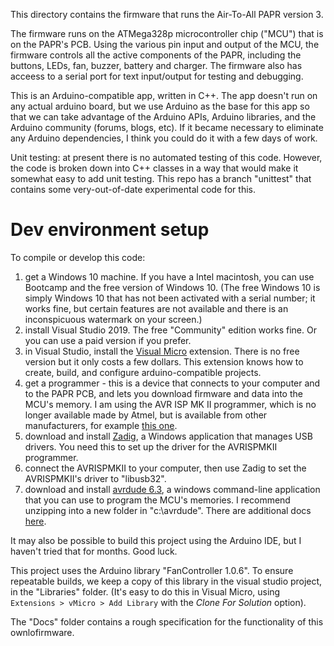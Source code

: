 This directory contains the firmware that runs the Air-To-All PAPR version 3.

The firmware runs on the ATMega328p microcontroller chip ("MCU") that is on the PAPR's PCB. Using the various pin input and output of the MCU, the firmware controls all the active components of the PAPR, including the buttons, LEDs, fan, buzzer, battery and charger. The firmware also has acceess to a serial port for text input/output for testing and debugging.

This is an Arduino-compatible app, written in C++. The app doesn't run on any actual arduino board, but we use Arduino as the base for this app so that we can take advantage of the Arduino APIs, Arduino libraries, and the Arduino community (forums, blogs, etc). If it became necessary to eliminate any Arduino dependencies, I think you could do it with a few days of work.

Unit testing: at present there is no automated testing of this code. However, the code is broken down into C++ classes in a way that would make it somewhat easy to add unit testing. This repo has a branch "unittest" that contains some very-out-of-date experimental code for this.

# Dev environment setup

To compile or develop this code:
1. get a Windows 10 machine. If you have a Intel macintosh, you can use Bootcamp and the free version of Windows 10. (The free Windows 10 is simply Windows 10 that has not been activated with a serial number; it works fine, but certain features are not available and there is an inconspicuous watermark on your screen.)
2. install Visual Studio 2019. The free "Community" edition works fine. Or you can use a paid version if you prefer.
3. in Visual Studio, install the [Visual Micro](https://www.visualmicro.com) extension. There is no free version but it only costs a few dollars. This extension knows how to create, build, and configure arduino-compatible projects.
4. get a programmer - this is a device that connects to your computer and to the PAPR PCB, and lets you download firmware and data into the MCU's memory. I am using the AVR ISP MK II programmer, which is no longer available made by Atmel, but is available from other manufacturers, for example [this one](https://www.amazon.com/waveshare-Compatible-AVRISP-USB-XPII/dp/B00ID98C5K/ref=sr_1_2_sspa?dchild=1&keywords=atmel+avr+isp+mkii&qid=1624736601&sr=8-2-spons&psc=1&smid=A2SA28G0M1VPHD&spLa=ZW5jcnlwdGVkUXVhbGlmaWVyPUFLUzdNVzRJS1NYVTAmZW5jcnlwdGVkSWQ9QTA1NDQ1NzEzMTU1TkRIUkhMWDhWJmVuY3J5cHRlZEFkSWQ9QTAyMTEwOTIzS0M3Wk5ZMkE1RThYJndpZGdldE5hbWU9c3BfYXRmJmFjdGlvbj1jbGlja1JlZGlyZWN0JmRvTm90TG9nQ2xpY2s9dHJ1ZQ==).
5. download and install [Zadig](https://zadig.akeo.ie/), a Windows application that manages USB drivers. You need this to set up the driver for the AVRISPMKII programmer.
6. connect the AVRISPMKII to your computer, then use Zadig to set the AVRISPMKII's driver to "libusb32".
7. download and install [avrdude 6.3](https://www.nongnu.org/avrdude/), a windows command-line application that you can use to program the MCU's memories. I recommend unzipping into a new folder in "c:\avrdude". There are additional docs [here](https://www.ladyada.net/learn/avr/avrdude.html).

It may also be possible to build this project using the Arduino IDE, but I haven't tried that for months. Good luck.

This project uses the Arduino library "FanController 1.0.6". To ensure repeatable builds, we keep a copy of this library in the visual studio project, in the "Libraries" folder. (It's easy to do this in Visual Micro, using `Extensions > vMicro > Add Library` with the *Clone For Solution* option).

The "Docs" folder contains a rough specification for the functionality of this ownlofirmware. 

